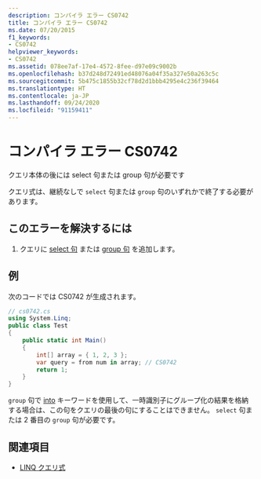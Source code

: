 ```yaml
---
description: コンパイラ エラー CS0742
title: コンパイラ エラー CS0742
ms.date: 07/20/2015
f1_keywords:
- CS0742
helpviewer_keywords:
- CS0742
ms.assetid: 078ee7af-17e4-4572-8fee-d97e09c9002b
ms.openlocfilehash: b37d248d72491ed48076a04f35a327e50a263c5c
ms.sourcegitcommit: 5b475c1855b32cf78d2d1bbb4295e4c236f39464
ms.translationtype: HT
ms.contentlocale: ja-JP
ms.lasthandoff: 09/24/2020
ms.locfileid: "91159411"
---
```

# <a name="compiler-error-cs0742"></a>コンパイラ エラー CS0742

クエリ本体の後には select 句または group 句が必要です  
  
 クエリ式は、継続なしで `select` 句または `group` 句のいずれかで終了する必要があります。  
  
## <a name="to-correct-this-error"></a>このエラーを解決するには  
  
1. クエリに [select 句](../language-reference/keywords/select-clause.md) または [group 句](../language-reference/keywords/group-clause.md) を追加します。  
  
## <a name="example"></a>例  

 次のコードでは CS0742 が生成されます。  
  
```csharp  
// cs0742.cs  
using System.Linq;  
public class Test  
{  
    public static int Main()  
    {  
        int[] array = { 1, 2, 3 };  
        var query = from num in array; // CS0742  
        return 1;  
    }  
}  
```  
  
 `group` 句で [into](../language-reference/keywords/into.md) キーワードを使用して、一時識別子にグループ化の結果を格納する場合は、この句をクエリの最後の句にすることはできません。 `select` 句または 2 番目の `group` 句が必要です。  
  
## <a name="see-also"></a>関連項目

- [LINQ クエリ式](../linq/index.md)
